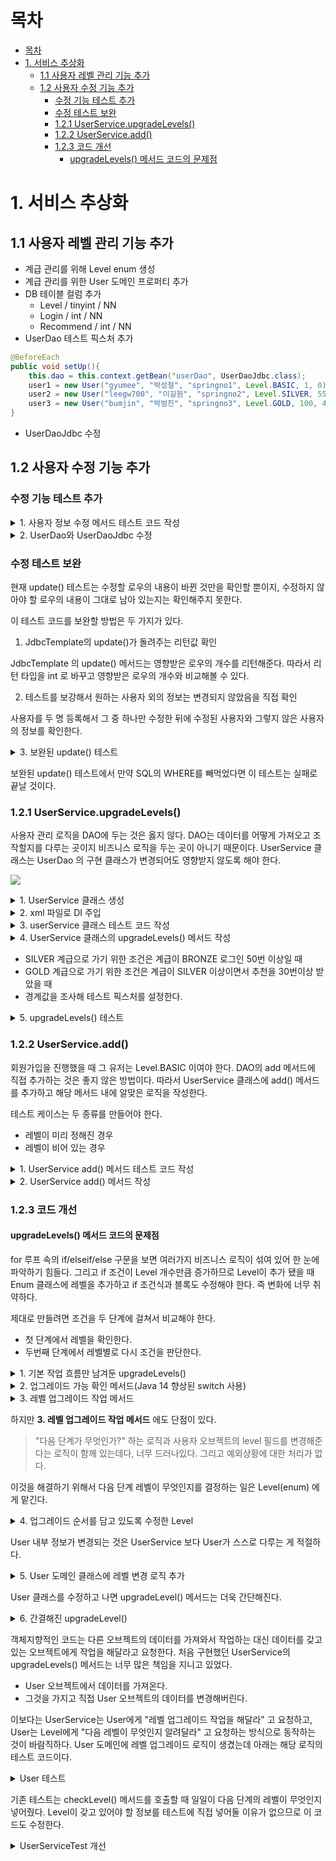# 목차

- [목차](#목차)
- [1. 서비스 추상화](#1-서비스-추상화)
  - [1.1 사용자 레벨 관리 기능 추가](#11-사용자-레벨-관리-기능-추가)
  - [1.2 사용자 수정 기능 추가](#12-사용자-수정-기능-추가)
    - [수정 기능 테스트 추가](#수정-기능-테스트-추가)
    - [수정 테스트 보완](#수정-테스트-보완)
    - [1.2.1 UserService.upgradeLevels()](#121-userserviceupgradelevels)
    - [1.2.2 UserService.add()](#122-userserviceadd)
    - [1.2.3 코드 개선](#123-코드-개선)
      - [upgradeLevels() 메서드 코드의 문제점](#upgradelevels-메서드-코드의-문제점)

# 1. 서비스 추상화

## 1.1 사용자 레벨 관리 기능 추가

- 계급 관리를 위해 Level enum 생성
- 계급 관리를 위한 User 도메인 프로퍼티 추가
- DB 테이블 컬럼 추가
  - Level / tinyint / NN
  - Login / int / NN
  - Recommend / int / NN
- UserDao 테스트 픽스처 추가
```java
@BeforeEach
public void setUp(){
    this.dao = this.context.getBean("userDao", UserDaoJdbc.class);
    user1 = new User("gyumee", "박성철", "springno1", Level.BASIC, 1, 0);
    user2 = new User("leegw700", "이길원", "springno2", Level.SILVER, 55, 10);
    user3 = new User("bumjin", "박범진", "springno3", Level.GOLD, 100, 40);
}
```
- UserDaoJdbc 수정

## 1.2 사용자 수정 기능 추가

### 수정 기능 테스트 추가
<details>
<summary>1. 사용자 정보 수정 메서드 테스트 코드 작성</summary>
<div markdown="1">

```java
@Test
public void update(){
    dao.deleteAll();

    dao.add(user1);

    user1.setName("오민구");
    user1.setPassword("springno6");
    user1.setLevel(Level.GOLD);
    user1.setLogin(1000);
    user1.setRecommend(999);
    dao.update(user1);

    User user1update = dao.get(user1.getId());
    checkSameUser(user1, user1update);
}
```

</div>
</details>

<details>
<summary>2. UserDao와 UserDaoJdbc 수정</summary>
<div markdown="1">

```java
@Override
public void update(User user) {
    this.jdbcTemplate.update(
            "update users set name=?, password=?, level=?, login=?, " +
                    "recommend = ? where id = ?", user.getName(), user.getPassword(), user.getLevel().intValue(),
            user.getLogin(), user.getRecommend(), user.getId()
    );
}
```
</div>
</details>

### 수정 테스트 보완

현재 update() 테스트는 수정할 로우의 내용이 바뀐 것만을 확인할 뿐이지,
수정하지 않아야 할 로우의 내용이 그대로 남아 있는지는 확인해주지 못한다.

이 테스트 코드를 보완할 방법은 두 가지가 있다.
1. JdbcTemplate의 update()가 돌려주는 리턴값 확인

JdbcTemplate 의 update() 메서드는 영향받은 로우의 개수를 리턴해준다.
따라서 리턴 타입을 int 로 바꾸고 영향받은 로우의 개수와 비교해볼 수 있다.

2. 테스트를 보강해서 원하는 사용자 외의 정보는 변경되지 않았음을 직접 확인

사용자를 두 명 등록해서 그 중 하나만 수정한 뒤에 수정된 사용자와 그렇지 않은 사용자의 정보를 확인한다.


<details>
<summary>3. 보완된 update() 테스트</summary>
<div markdown="1">

```java
@Test
public void update(){
    dao.deleteAll();

    dao.add(user1);
    dao.add(user2);

    user1.setName("오민구");
    user1.setPassword("springno6");
    user1.setLevel(Level.GOLD);
    user1.setLogin(1000);
    user1.setRecommend(999);
    dao.update(user1);

    User user1update = dao.get(user1.getId());
    checkSameUser(user1, user1update);
    User user2same = dao.get(user2.getId());
    checkSameUser(user2, user2same);
}
```
</div>
</details>

보완된  update() 테스트에서 만약 SQL의 WHERE를 빼먹었다면 이 테스트는 실패로 끝날 것이다.

### 1.2.1 UserService.upgradeLevels()

사용자 관리 로직을 DAO에 두는 것은 옳지 않다.
DAO는 데이터를 어떻게 가져오고 조작할지를 다루는 곳이지 비즈니스 로직을 두는 곳이 아니기 때문이다.
UserService 클래스는 UserDao 의 구현 클래스가 변경되어도 영향받지 않도록 해야 한다.

![](https://velog.velcdn.com/images%2Fdevsigner9920%2Fpost%2Feca48521-b42f-452b-a075-01dc47cc75a7%2F258E371C-2076-44C7-8888-92B2E9D3681E.png)

<details>
<summary>1. UserService 클래스 생성</summary>
<div markdown="1">

```java
public class UserService {
    UserDao userDao;

    public void setUserDao(UserDao userDao) {
        this.userDao = userDao;
    }
}
```
</div>
</details>

<details>
<summary>2. xml 파일로 DI 주입</summary>
<div markdown="1">

```xml
<?xml version="1.0" encoding="UTF-8"?>
<beans xmlns="http://www.springframework.org/schema/beans"
       xmlns:xsi="http://www.w3.org/2001/XMLSchema-instance"
       xsi:schemaLocation="http://www.springframework.org/schema/beans http://www.springframework.org/schema/beans/spring-beans.xsd">

  <bean id="dataSource" class="org.springframework.jdbc.datasource.SimpleDriverDataSource">
    <property name="driverClass" value="com.mysql.cj.jdbc.Driver"/>
    <property name="url" value="jdbc:mysql://localhost/testdb?useUnicode=True&amp;serverTimezone=Asia/Seoul"/>
    <property name="username" value="sejun"/>
    <property name="password" value="1234"/>
  </bean>

  <bean id="userService" class="service.UserService">
    <property name="userDao" ref="userDao"/>
  </bean>

  <bean id="userDao" class="dao.UserDaoJdbc">
    <property name="dataSource" ref="dataSource"/>
  </bean>
</beans>
```

</div>
</details>

<details>
<summary>3. userService 클래스 테스트 코드 작성</summary>
<div markdown="1">

```java
@ExtendWith(SpringExtension.class)
@ContextConfiguration(locations = "/test-applicationContext.xml")
class UserServiceTest {
  @Autowired
  UserService userService;

  @Test
  public void bean(){
    assertNotNull(this.userService);
  }
}
```

</div>
</details>

<details>
<summary>4. UserService 클래스의 upgradeLevels() 메서드 작성</summary>
<div markdown="1">

```java
public void upgradeLevels() {
    List<User> users = userDao.getAll();
    for (User user : users) {
        Boolean changed = null;
        if (user.getLevel() == Level.BASIC && user.getLogin() >= 50) {
            user.setLevel(Level.SILVER);
            changed = true;
        } else if (user.getLevel() == Level.SILVER && user.getRecommend() >= 30) {
            user.setLevel(Level.GOLD);
            changed = true;
        } else if (user.getLevel() == Level.GOLD) {
            changed = false;
        } else {
            changed = false;
        }
        if (changed) {
            userDao.update(user);
        }
    }
}
```

</div>
</details>

- SILVER 계급으로 가기 위한 조건은 계급이 BRONZE 로그인 50번 이상일 때
- GOLD 계급으로 가기 위한 조건은 계급이 SILVER 이상이면서 추천을 30번이상 받았을 때
- 경계값을 조사해 테스트 픽스처를 설정한다.

<details>
<summary>5. upgradeLevels() 테스트</summary>
<div markdown="1">

```java
List<User> users;

@BeforeEach
public void setUp(){
    users = Arrays.asList(
    new User("bumjin", "박범진", "p1", Level.BASIC, 49, 0),
    new User("joytouch", "강명성", "p2", Level.BASIC, 50, 0),
    new User("erwins", "신승한", "p3", Level.SILVER, 60, 29),
    new User("madnite1", "이상호", "p4", Level.SILVER, 60, 30),
    new User("green", "오민규", "p5", Level.GOLD, 100, 100)
    );
}

@Test
public void upgradeLevels(){
        userDao.deleteAll();
        for(User user : users) userDao.add(user);
        userService.upgradeLevels();

        checkLevel(users.get(0), Level.BASIC);
        checkLevel(users.get(1), Level.SILVER);
        checkLevel(users.get(2), Level.SILVER);
        checkLevel(users.get(3), Level.GOLD);
        checkLevel(users.get(4), Level.GOLD);

}

private void checkLevel(User user, Level expectedLevel){
        User userUpdate = userDao.get(user.getId());
        assertEquals(userUpdate.getLevel(), expectedLevel);
}
```

</div>
</details>

### 1.2.2 UserService.add()

회원가입을 진행했을 때 그 유저는 Level.BASIC 이여야 한다.
DAO의 add 메서드에 직접 추가하는 것은 좋지 않은 방법이다.
따라서 UserService 클래스에 add() 메서드를 추가하고 해당 메서드 내에 알맞은 로직을 작성한다.

테스트 케이스는 두 종류를 만들어야 한다.
- 레벨이 미리 정해진 경우
- 레벨이 비어 있는 경우

<details>
<summary>1. UserService add() 메서드 테스트 코드 작성</summary>
<div markdown="1">

```java
@Test
public void add(){
    userDao.deleteAll();

    User userWithLevel = users.get(4);
    User userWithoutLevel = users.get(0);
    userWithoutLevel.setLevel(null);

    userService.add(userWithLevel);
    userService.add(userWithoutLevel);

    User userWithLevelRead = userDao.get(userWithLevel.getId());
    User userWithoutLevelRead = userDao.get(userWithoutLevel.getId());

    assertEquals(userWithLevelRead.getLevel(), userWithLevel.getLevel()); // 기존 유저는 레벨이 유지되는지 확인
    assertEquals(userWithoutLevelRead.getLevel(), Level.BASIC); // 신규 유저는 BASIC 인지 확인
}
```

</div>
</details>

<details>
<summary>2. UserService add() 메서드 작성</summary>
<div markdown="1">

```java
public void add(User user) {
    if(user.getLevel() == null) user.setLevel(Level.BASIC);
    userDao.add(user);
}
```

</div>
</details>

### 1.2.3 코드 개선

#### upgradeLevels() 메서드 코드의 문제점

for 루프 속의 if/elseif/else 구문을 보면 여러가지 비즈니스 로직이 섞여 있어 한 눈에 파악하기 힘들다.
그리고 if 조건이 Level 개수만큼 증가하므로 Level이 추가 됐을 때 Enum 클래스에 레벨을 추가하고
if 조건식과 블록도 수정해야 한다. 즉 변화에 너무 취약하다.

제대로 만들려면 조건을 두 단계에 걸쳐서 비교해야 한다.

- 첫 단계에서 레벨을 확인한다.
- 두번째 단계에서 레벨별로 다시 조건을 판단한다.


<details>
<summary>1. 기본 작업 흐름만 남겨둔 upgradeLevels()</summary>
<div markdown="1">

```java
public void upgradeLevels() {
    List<User> users = userDao.getAll();
    for (User user : users) {
        if (canUpgradeLevel(user)) {
            upgradeLevel(user);
        }
    }
}
```

</div>
</details>

<details>
<summary>2. 업그레이드 가능 확인 메서드(Java 14 향상된 switch 사용)</summary>
<div markdown="1">

```java
private boolean canUpgradeLevel(User user) {
    Level currentLevel = user.getLevel();
    return switch (currentLevel) {
        case BASIC -> (user.getLogin() >= 50);
        case SILVER -> (user.getLogin() >= 30);
        case GOLD -> false;
        default -> throw new IllegalArgumentException("Unknown Level: " + currentLevel);
    };
}
```

</div>
</details>

<details>
<summary>3. 레벨 업그레이드 작업 메서드</summary>
<div markdown="1">

```java
private void upgradeLevel(User user) {
    if(user.getLevel() == Level.BASIC) user.setLevel(Level.SILVER);
    else if(user.getLevel() == Level.SILVER) user.setLevel(Level.GOLD);
    userDao.update(user);
}
```

</div>
</details>

하지만 **3. 레벨 업그레이드 작업 메서드** 에도 단점이 있다.

> "다음 단계가 무엇인가?" 하는 로직과 사용자 오브젝트의 level 필드를 변경해준다는 로직이 함께 있는데다, 너무 드러나있다.
> 그리고 예외상황에 대한 처리가 없다.

이것을 해결하기 위해서 다음 단계 레벨이 무엇인지를 결정하는 일은 Level(enum) 에게 맡긴다.


<details>
<summary>4. 업그레이드 순서를 담고 있도록 수정한 Level</summary>
<div markdown="1">

```java
public enum Level {
    GOLD(3, null),
    SILVER(2, GOLD),
    BASIC(1, SILVER);

    private final int value;
    private final Level next;

    Level(int value, Level next) {
        this.value = value;
        this.next = next;
    }

    public int intValue(){
        return value;
    }

    public Level getNext() {
        return this.next;
    }

    public static Level valueOf(int value){
        return switch (value) {
            case 1 -> BASIC;
            case 2 -> SILVER;
            case 3 -> GOLD;
            default -> throw new AssertionError("Unknown value: " + value);
        };
    }
}
```
</div>
</details>

User 내부 정보가 변경되는 것은 UserService 보다 User가 스스로 다루는 게 적절하다.

<details>
<summary>5. User 도메인 클래스에 레벨 변경 로직 추가</summary>
<div markdown="1">

```java
public void upgradeLevel(){
    Level nextLevel = this.level.nextLevel();
    if (nextLevel == null) {
        throw new IllegalStateException(this.level + "은 업그레이드가 불가능합니다.");
    }else{
        this.level = nextLevel;
    }
}
```

</div>
</details>

User 클래스를 수정하고 나면 upgradeLevel() 메서드는 더욱 간단해진다.

<details>
<summary>6. 간결해진 upgradeLevel()</summary>
<div markdown="1">

```java
private void upgradeLevel(User user) {
    user.upgradeLevel();
    userDao.update(user);
}
```

</div>
</details>

객체지향적인 코드는 다른 오브젝트의 데이터를 가져와서 작업하는 대신 데이터를 갖고 있는 오브젝트에게 작업을 해달라고 요청한다.
처음 구현했던 UserService의 upgradeLevels() 메서드는 너무 많은 책임을 지니고 있었다.

- User 오브젝트에서 데이터를 가져온다.
- 그것을 가지고 직접 User 오브젝트의 데이터를 변경해버린다.

이보다는 UserService는 User에게 "레벨 업그레이드 작업을 해달라" 고 요청하고,
User는 Level에게 "다음 레벨이 무엇인지 알려달라" 고 요청하는 방식으로 동작하는 것이 바람직하다.
User 도메인에 레벨 업그레이드 로직이 생겼는데 아래는 해당 로직의 테스트 코드이다.

<details>
<summary>User 테스트</summary>
<div markdown="1">

```java
class UserTest {
    User user;

    @BeforeEach
    public void setUp() {
        user = new User();
    }

    @Test
    public void upgradeLevel() {
        Level[] levels = Level.values();
        for (Level level : levels) {
            if (level.nextLevel() == null) continue;
            user.setLevel(level);
            user.upgradeLevel();
            assertEquals(user.getLevel(), level.nextLevel());
        }
    }

    @Test
    public void cannotUpgradeLevel() {
        Level[] levels = Level.values();
        for (Level level : levels) {
            if (level.nextLevel() != null) continue;
            user.setLevel(level);
            assertThrows(IllegalStateException.class, () -> {
                user.upgradeLevel();
            });
        }
    }
}
```

</div>
</details>

기존 테스트는 checkLevel() 메서드를 호출할 때 일일이 다음 단계의 레벨이 무엇인지 넣어줬다.
Level이 갖고 있어야 할 정보를 테스트에 직접 넣어둘 이유가 없으므로 이 코드도 수정한다.

<details>
<summary>UserServiceTest 개선</summary>
<div markdown="1">

```java
@Test
public void upgradeLevels(){
    userDao.deleteAll();
    for(User user : users) userDao.add(user);
    userService.upgradeLevels();

    checkLevel(users.get(0), false);
    checkLevel(users.get(1), true);
    checkLevel(users.get(2), false);
    checkLevel(users.get(3), true);
    checkLevel(users.get(4), false);

}

private void checkLevel(User user, boolean upgraded){
    User userUpdate = userDao.get(user.getId());
    if (upgraded) {
        //업그레이드가 일어났는지 확인
        assertEquals(userUpdate.getLevel(), user.getLevel().nextLevel());
    }else{
        //업그레이드가 일어나지 않았는지 확인
        assertEquals(userUpdate.getLevel(), user.getLevel());
    }
}
```
</div>
</details>

